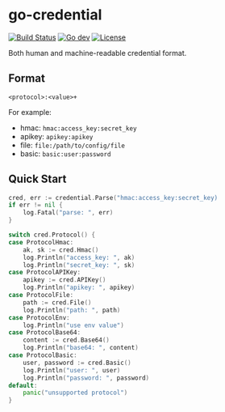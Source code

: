 # go-credential

[![Build Status](https://github.com/beyondstorage/go-credential/workflows/Unit%20Test/badge.svg?branch=master)](https://github.com/beyondstorage/go-credential/actions?query=workflow%3A%22Unit+Test%22)
[![Go dev](https://pkg.go.dev/badge/github.com/beyondstorage/go-credential)](https://pkg.go.dev/github.com/beyondstorage/go-credential)
[![License](https://img.shields.io/badge/license-apache%20v2-blue.svg)](https://github.com/beyondstorage/go-credential/blob/master/LICENSE)

Both human and machine-readable credential format.

## Format

```
<protocol>:<value>+
```

For example:

- hmac: `hmac:access_key:secret_key`
- apikey: `apikey:apikey`
- file: `file:/path/to/config/file`
- basic: `basic:user:password`

## Quick Start

```go
cred, err := credential.Parse("hmac:access_key:secret_key)
if err != nil {
    log.Fatal("parse: ", err)
}

switch cred.Protocol() {
case ProtocolHmac:
    ak, sk := cred.Hmac()
    log.Println("access_key: ", ak)
    log.Println("secret_key: ", sk)
case ProtocolAPIKey:
    apikey := cred.APIKey()
    log.Println("apikey: ", apikey)
case ProtocolFile:
    path := cred.File()
    log.Println("path: ", path)
case ProtocolEnv:
    log.Println("use env value")
case ProtocolBase64:
    content := cred.Base64()
    log.Println("base64: ", content)
case ProtocolBasic:
    user, password := cred.Basic()
    log.Println("user: ", user)
    log.Println("password: ", password)
default:
    panic("unsupported protocol")
}
```
